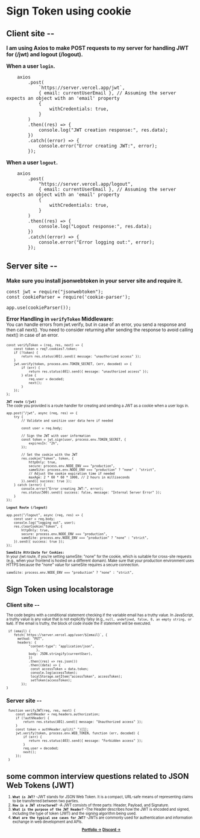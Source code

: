 
# Sign Token using cookie
## Client site --
**I am using Axios to make POST requests to my server for handling JWT for (/jwt) and logout (/logout).**

**When a user `login`.**
```JS 
    axios
        .post(
            `https://server.vercel.app/jwt`,
            { email: currentUserEmail }, // Assuming the server expects an object with an 'email' property
            {
                withCredentials: true,
            }
        )
        .then((res) => {
            console.log("JWT creation response:", res.data);
        })
        .catch((error) => {
            console.error("Error creating JWT:", error);
        });
```
**When a user `logout`.**
```JS 
    axios
        .post(
            "https://server.vercel.app/logout",
            { email: currentUserEmail }, // Assuming the server expects an object with an 'email' property
            {
                withCredentials: true,
            }
        )
        .then((res) => {
            console.log("Logout response:", res.data);
        })
        .catch((error) => {
            console.error("Error logging out:", error);
        });

```
## Server site --
**Make sure you install jsonwebtoken in your server site and require it.**
```JS
const jwt = require("jsonwebtoken");
const cookieParser = require('cookie-parser');
```
```JS
app.use(cookieParser());
```
**Error Handling in `verifyToken` Middleware:**  </br>
 <small>You can handle errors from jwt.verify, but in case of an error, you send a response and then call next(). You need to consider returning after sending the response to avoid calling next() in case of an error.<small>
```JS
const verifyToken = (req, res, next) => {
    const token = req?.cookies?.token;
    if (!token) {
        return res.status(401).send({ message: "unauthorized access" });
    }
    jwt.verify(token, process.env.TOKEN_SECRET, (err, decoded) => {
        if (err) {
            return res.status(401).send({ message: "unauthorized access" });
        } else {
            req.user = decoded;
            next();
        }
    });
};

```
**`JWT route (/jwt)`**  </br>
The code you provided is a route handler for creating and sending a JWT as a cookie when a user logs in.

```JS 
app.post("/jwt", async (req, res) => {
    try {
        // Validate and sanitize user data here if needed

        const user = req.body;

        // Sign the JWT with user information
        const token = jwt.sign(user, process.env.TOKEN_SECRET, {
            expiresIn: "2h",
        });

        // Set the cookie with the JWT
        res.cookie("token", token, {
            httpOnly: true,
            secure: process.env.NODE_ENV === "production",
            sameSite: process.env.NODE_ENV === "production" ? "none" : "strict",
            // Adjust the cookie expiration time if needed
            maxAge: 2 * 60 * 60 * 1000, // 2 hours in milliseconds
        }).send({ success: true });
    } catch (error) {
        console.error("Error creating JWT:", error);
        res.status(500).send({ success: false, message: "Internal Server Error" });
    }
});

```
**`Logout Route (/logout)`**  </br>
```JS 
app.post("/logout", async (req, res) => {
    const user = req.body;
    console.log("logging out", user);
    res.clearCookie("token", {
        httpOnly: true,
        secure: process.env.NODE_ENV === "production",
        sameSite: process.env.NODE_ENV === "production" ? "none" : "strict",
    }).send({ success: true });
});

```
**`SameSite Attribute for Cookies:`**  </br>
In your /jwt route, if you're setting sameSite: "none" for the cookie, which is suitable for cross-site requests (e.g., when your frontend is hosted on a different domain). Make sure that your production environment uses HTTPS because the "none" value for sameSite requires a secure connection.
```JS 
sameSite: process.env.NODE_ENV === "production" ? "none" : "strict",
```

</hr>



# Sign Token using localstorage
## Client site --
The code begins with a conditional statement checking if the variable email has a truthy value. In JavaScript, a truthy value is any value that is not explicitly falsy (e.g., `null, undefined, false, 0, an empty string, or NaN`). If the email is truthy, the block of code inside the if statement will be executed.
```JS 
 if (email) {
    fetch(`https://server.vercel.app/user/${email}`, {
      method: "PUT",
      headers: {
            "content-type": "application/json",
                },
            body: JSON.stringify(currentUser),
            })
            .then((res) => res.json())
            .then((data) => {
             const accessToken = data.token;
             console.log(accessToken);
             localStorage.setItem("accessToken", accessToken);
             setToken(accessToken);
        });
}
```
## Server site --
```JS 
 function verifyJWT(req, res, next) {
     const authHeader = req.headers.authorization;
     if (!authHeader) {
         return res.status(401).send({ message: "Unauthorized access" });
     }
     const token = authHeader.split(" ")[1];
     jwt.verify(token, process.env.WEB_TOKEN, function (err, decoded) {
         if (err) {
            return res.status(403).send({ message: "Forbidden access" });
         }
         req.user = decoded;
         next();
     });
 }
```
# some common interview questions related to JSON Web Tokens (JWT)
1. **`What is JWT?`**
-JWT stands for JSON Web Token. It is a compact, URL-safe means of representing claims to be transferred between two parties.
2. **`How is a JWT structured?`**
-A JWT consists of three parts: Header, Payload, and Signature.
3. **`What is the purpose of the JWT Header?`**
-The Header describes how the JWT is encoded and signed, including the type of token (JWT) and the signing algorithm being used.
4. **`What are the typical use cases for JWT?`**
-JWTs are commonly used for authentication and information exchange in web development and APIs.


<p align="center">
  <a href="https://arafat-ibn-abdullah.surge.sh/"><strong>Portfolio &rarr;</strong></a>  <a href="https://discord.com/users/993823123122171934"><strong>Discord &rarr;</strong></a>
</p>
